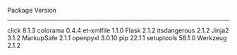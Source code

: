 Package      Version
------------ -------
click        8.1.3
colorama     0.4.4
et-xmlfile   1.1.0
Flask        2.1.2
itsdangerous 2.1.2
Jinja2       3.1.2
MarkupSafe   2.1.1
openpyxl     3.0.10
pip          22.1.1
setuptools   58.1.0
Werkzeug     2.1.2
